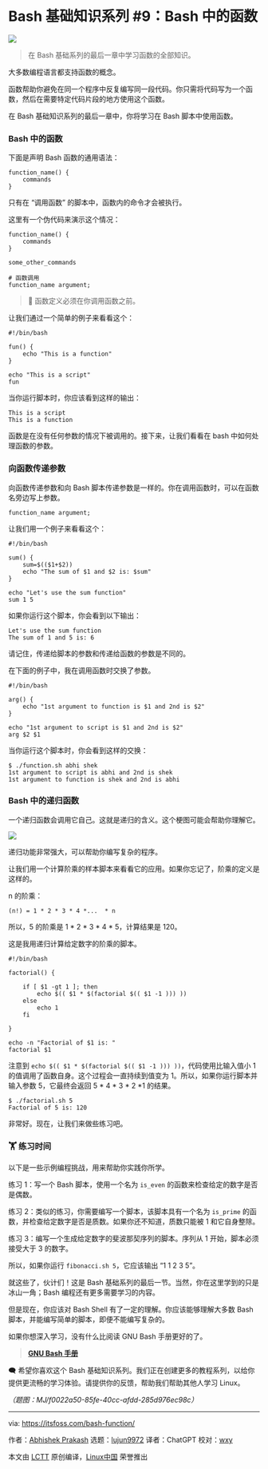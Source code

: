 [#]: subject: "Bash Basics Series #9: Functions in Bash"
[#]: via: "https://itsfoss.com/bash-function/"
[#]: author: "Abhishek Prakash https://itsfoss.com/author/abhishek/"
[#]: collector: "lujun9972"
[#]: translator: "ChatGPT"
[#]: reviewer: "wxy"
[#]: publisher: "wxy"
[#]: url: "https://linux.cn/article-16116-1.html"

Bash 基础知识系列 #9：Bash 中的函数
======

![][0]

> 在 Bash 基础系列的最后一章中学习函数的全部知识。

大多数编程语言都支持函数的概念。

函数帮助你避免在同一个程序中反复编写同一段代码。你只需将代码写为一个函数，然后在需要特定代码片段的地方使用这个函数。

在 Bash 基础知识系列的最后一章中，你将学习在 Bash 脚本中使用函数。

### Bash 中的函数

下面是声明 Bash 函数的通用语法：

```
function_name() {
    commands
}
```

只有在 “调用函数” 的脚本中，函数内的命令才会被执行。

这里有一个伪代码来演示这个情况：

```
function_name() {
    commands
}

some_other_commands

# 函数调用
function_name argument;
```

> 🚧 函数定义必须在你调用函数之前。

让我们通过一个简单的例子来看看这个：

```
#!/bin/bash

fun() {
    echo "This is a function"
}

echo "This is a script"
fun
```

当你运行脚本时，你应该看到这样的输出：

```
This is a script
This is a function
```

函数是在没有任何参数的情况下被调用的。接下来，让我们看看在 bash 中如何处理函数的参数。

### 向函数传递参数

向函数传递参数和向 Bash 脚本传递参数是一样的。你在调用函数时，可以在函数名旁边写上参数。

```
function_name argument;
```

让我们用一个例子来看看这个：

```
#!/bin/bash

sum() {
    sum=$(($1+$2))
    echo "The sum of $1 and $2 is: $sum"
}

echo "Let's use the sum function"
sum 1 5
```

如果你运行这个脚本，你会看到以下输出：

```
Let's use the sum function
The sum of 1 and 5 is: 6
```

请记住，传递给脚本的参数和传递给函数的参数是不同的。

在下面的例子中，我在调用函数时交换了参数。

```
#!/bin/bash

arg() {
    echo "1st argument to function is $1 and 2nd is $2"
}

echo "1st argument to script is $1 and 2nd is $2"
arg $2 $1
```

当你运行这个脚本时，你会看到这样的交换：

```
$ ./function.sh abhi shek
1st argument to script is abhi and 2nd is shek
1st argument to function is shek and 2nd is abhi

```

### Bash 中的递归函数

一个递归函数会调用它自己。这就是递归的含义。这个梗图可能会帮助你理解它。

![][1]

递归功能非常强大，可以帮助你编写复杂的程序。

让我们用一个计算阶乘的样本脚本来看看它的应用。如果你忘记了，阶乘的定义是这样的。

n 的阶乘：

```
(n!) = 1 * 2 * 3 * 4 *...  * n
```

所以，5 的阶乘是 1 * 2 * 3 * 4 * 5，计算结果是 120。

这是我用递归计算给定数字的阶乘的脚本。

```
#!/bin/bash

factorial() {

    if [ $1 -gt 1 ]; then
        echo $(( $1 * $(factorial $(( $1 -1 ))) ))
    else
        echo 1
    fi

}

echo -n "Factorial of $1 is: "
factorial $1
```

注意到 `echo $(( $1 * $(factorial $(( $1 -1 ))) ))`，代码使用比输入值小 1 的值调用了函数自身。这个过程会一直持续到值变为 1。所以，如果你运行脚本并输入参数 5，它最终会返回 5 * 4 * 3 * 2 *1 的结果。

```
$ ./factorial.sh 5
Factorial of 5 is: 120
```

非常好。现在，让我们来做些练习吧。

### 🏋️ 练习时间

以下是一些示例编程挑战，用来帮助你实践你所学。

练习 1：写一个 Bash 脚本，使用一个名为 `is_even` 的函数来检查给定的数字是否是偶数。

练习 2：类似的练习，你需要编写一个脚本，该脚本具有一个名为 `is_prime` 的函数，并检查给定数字是否是质数。如果你还不知道，质数只能被 1 和它自身整除。

练习 3：编写一个生成给定数字的斐波那契序列的脚本。序列从 1 开始，脚本必须接受大于 3 的数字。

所以，如果你运行 `fibonacci.sh 5`，它应该输出 “1 1 2 3 5”。

就这些了，伙计们！这是 Bash 基础系列的最后一节。当然，你在这里学到的只是冰山一角；Bash 编程还有更多需要学习的内容。

但是现在，你应该对 Bash Shell 有了一定的理解。你应该能够理解大多数 Bash 脚本，并能编写简单的脚本，即便不能编写复杂的。

如果你想深入学习，没有什么比阅读 GNU Bash 手册更好的了。

> **[GNU Bash 手册][2]**

🗨 希望你喜欢这个 Bash 基础知识系列。我们正在创建更多的教程系列，以给你提供更流畅的学习体验。请提供你的反馈，帮助我们帮助其他人学习 Linux。

*（题图：MJ/f0022a50-85fe-40cc-afdd-285d976ec98c）*

--------------------------------------------------------------------------------

via: https://itsfoss.com/bash-function/

作者：[Abhishek Prakash][a]
选题：[lujun9972][b]
译者：ChatGPT
校对：[wxy](https://github.com/wxy)

本文由 [LCTT](https://github.com/LCTT/TranslateProject) 原创编译，[Linux中国](https://linux.cn/) 荣誉推出

[a]: https://itsfoss.com/author/abhishek/
[b]: https://github.com/lujun9972
[1]: https://itsfoss.com/content/images/2023/08/recursion-meme.webp
[2]: https://www.gnu.org/software/bash/manual/
[0]: https://img.linux.net.cn/data/attachment/album/202308/22/114259tsxsfzyuxw3vf7k0.jpg